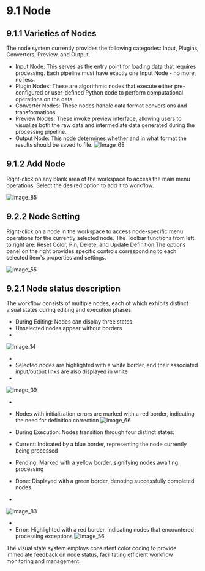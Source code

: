 # 9.1 Node

## 9.1.1 Varieties of Nodes

The node system currently provides the following categories: Input, Plugins, Converters, Preview, and Output.

* Input Node: This serves as the entry point for loading data that requires processing. Each pipeline must have exactly one Input Node - no more, no less.
* Plugin Nodes: These are algorithmic nodes that execute either pre-configured or user-defined Python code to perform computational operations on the data.
* Converter Nodes: These nodes handle data format conversions and transformations.
* Preview Nodes: These invoke preview interface, allowing users to visualize both the raw data and intermediate data generated during the processing pipeline.
* Output Node: This node determines whether and in what format the results should be saved to file.
![Image_68](../../../images/image_68.png)

## 9.1.2 Add Node

Right-click on any blank area of the workspace to access the main menu operations. Select the desired option to add it to workflow.

![Image_85](../../../images/image_85.png)

## 9.2.2 Node Setting

Right-click on a node in the workspace to access node-specific menu operations for the currently selected node. The Toolbar functions from left to right are: Reset Color, Pin, Delete, and Update Definition.The options panel on the right provides specific controls corresponding to each selected item's properties and settings.

![Image_55](../../../images/image_55.png)

## 9.2.1 Node status description

The workflow consists of multiple nodes, each of which exhibits distinct visual states during editing and execution phases.

* During Editing:
Nodes can display three states:
* Unselected nodes appear without borders
* 
![Image_14](../../../images/image_14.png)

* 
* Selected nodes are highlighted with a white border, and their associated input/output links are also displayed in white
* 
![Image_39](../../../images/image_39.png)

* 
* Nodes with initialization errors are marked with a red border, indicating the need for definition correction
![Image_66](../../../images/image_66.png)



* During Execution:
Nodes transition through four distinct states:
* Current: Indicated by a blue border, representing the node currently being processed
* Pending: Marked with a yellow border, signifying nodes awaiting processing
* Done: Displayed with a green border, denoting successfully completed nodes
* 
![Image_83](../../../images/image_83.png)

* 
* Error: Highlighted with a red border, indicating nodes that encountered processing exceptions
![Image_56](../../../images/image_56.png)

The visual state system employs consistent color coding to provide immediate feedback on node status, facilitating efficient workflow monitoring and management.

